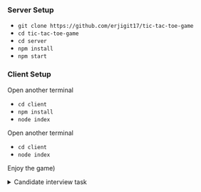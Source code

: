 ### Server Setup
* `git clone https://github.com/erjigit17/tic-tac-toe-game`
* `cd tic-tac-toe-game`
* `cd server`
* `npm install`
* `npm start`

### Client Setup
Open another terminal
* `cd client`
* `npm install`
* `node index`

Open another terminal
* `cd client`
* `node index`

Enjoy the game)

<details>
<summary>Candidate interview task </summary>
 
Tic Tac Toe 
Overview: 
Задача - написать онлайн игру крестики нолики 
Mandatory part: 
 
Написать интерфейс игрового сервера, который будет отвечать за игровую сессию между 2 игроками, то есть игровой бэк ответственный за синхронизацию состояния игры, обработку инпутов игроков и отправку ивентов игрокам. Программа должна запускаться без ошибок, если фронт решено не делать, то mock игроков на самом сервер с рандомными ходами(эмуляцией игры) обязательно, чтобы хотя бы в консоли текстом видеть ход игры. 
 
Не обязательная часть. Bonus: 
 
Добавить на сервер network слой, это могут быть websockets или что угодно на ваш выбор. Главное что network слой имеет абстракции соединений и игроков чтобы иметь возможность слать им сообщения для синхронизации стейта, приема инпутов и отправки ивентов. Простой фронт обязательно, показать игру в действии. 
 
Game rules: 
 
Поле 3 на 3, 2 игрока, 15 секунд на ход, если ход, не совершен в течение 15 секунд - засчитать победу сопернику. Сессию между игроками не завершать до нажатия кнопки выхода, то есть если мы играем с соперником то мы играем множество партий продолжительно, соответственно нужен счетчик побед/поражений для каждого из игроков. Добавить условие окончательной победы, если один игрок победил 3 раза подряд или в сумме вышло 10 побед. По окончании партии - вывести результаты(если это консоль - то текстом в терминале, если фронт - то в браузере). 
 
Language: 
 
node.js TypeScript для сервера обязательно, для фронта - что угодно

</details>
